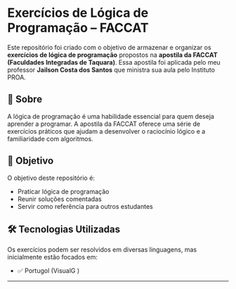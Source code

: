# Exercícios de Lógica de Programação – FACCAT

Este repositório foi criado com o objetivo de armazenar e organizar os **exercícios de lógica de programação** propostos na **apostila da FACCAT (Faculdades Integradas de Taquara)**. 
Essa apostila foi aplicada pelo meu professor **Jailson Costa dos Santos** que ministra sua aula pelo Instituto PROA.

## 📘 Sobre

A lógica de programação é uma habilidade essencial para quem deseja aprender a programar. A apostila da FACCAT oferece uma série de exercícios práticos que ajudam a desenvolver o raciocínio lógico e a familiaridade com algoritmos.

## 🚀 Objetivo

O objetivo deste repositório é:

- Praticar lógica de programação
- Reunir soluções comentadas
- Servir como referência para outros estudantes

## 🛠 Tecnologias Utilizadas

Os exercícios podem ser resolvidos em diversas linguagens, mas inicialmente estão focados em:

- ✅ Portugol (VisualG )

---
